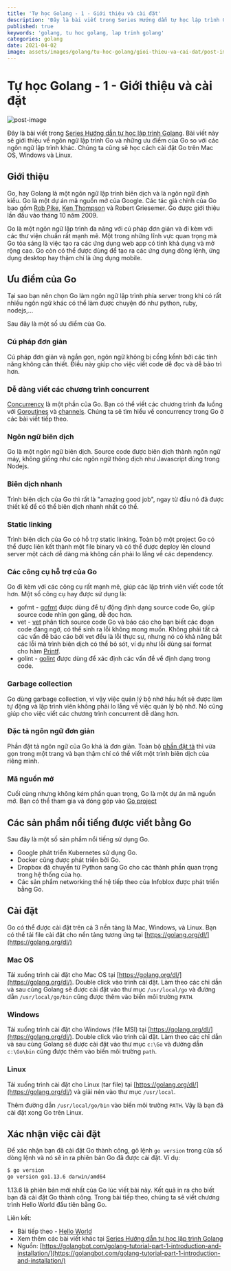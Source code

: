 ```yaml
---
title: 'Tự học Golang - 1 - Giới thiệu và cài đặt'
description: 'Đây là bài viết trong Series Hướng dẫn tự học lập trình Golang. Bài viết này sẽ giới thiệu về ngôn ngữ lập trình Go và những ưu điểm của Go so với các ngôn ngữ lập trình khác. Chúng ta cũng sẽ học cách cài đặt Go trên Mac OS, Windows và Linux.'
published: true
keywords: 'golang, tu hoc golang, lap trinh golang'
categories: golang
date: 2021-04-02
image: assets/images/golang/tu-hoc-golang/gioi-thieu-va-cai-dat/post-image.jpg
---
```


# Tự học Golang - 1 - Giới thiệu và cài đặt

![post-image](assets/images/golang/tu-hoc-golang/gioi-thieu-va-cai-dat/post-image.jpg)

Đây là bài viết trong [Series Hướng dẫn tự học lập trình Golang](https://nhannguyendacoder.com/page/tu-hoc-golang). Bài viết này sẽ giới thiệu về ngôn ngữ lập trình Go và những ưu điểm của Go so với các ngôn ngữ lập trình khác. Chúng ta cũng sẽ học cách cài đặt Go trên Mac OS, Windows và Linux.

## Giới thiệu
Go, hay Golang là một ngôn ngữ lập trình biên dịch và là ngôn ngữ định kiểu. Go là một dự án mã nguồn mở của Google. Các tác giả chính của Go bao gồm [Rob Pike](https://en.wikipedia.org/wiki/Rob_Pike), [Ken Thompson](https://en.wikipedia.org/wiki/Ken_Thompson) và Robert Griesemer. Go được giới thiệu lần đầu vào tháng 10 năm 2009.

Go là một ngôn ngữ lập trình đa năng với cú pháp đơn giản và đi kèm với các thư viện chuẩn rất mạnh mẽ. Một trong những lĩnh vực quan trọng mà Go tỏa sáng là việc tạo ra các ứng dụng web app có tính khả dụng và mở rộng cao. Go còn có thể được dùng để tạo ra các ứng dụng dòng lệnh, ứng dụng desktop hay thậm chí là ứng dụng mobile.

## Ưu điểm của Go
Tại sao bạn nên chọn Go làm ngôn ngữ lập trình phía server trong khi có rất nhiều ngôn ngữ khác có thể làm được chuyện đó như python, ruby, nodejs,...

Sau đây là một số ưu điểm của Go.

### Cú pháp đơn giản
Cú pháp đơn giản và ngắn gọn, ngôn ngữ không bị cồng kềnh bởi các tính năng không cần thiết. Điều này giúp cho việc viết code dễ đọc và dễ bảo trì hơn. 

### Dễ dàng viết các chương trình concurrent
[Concurrency](https://golangbot.com/concurrency/) là một phần của Go. Bạn có thể viết các chương trình đa luồng với [Goroutines](https://golangbot.com/goroutines/) và [channels](https://golangbot.com/channels/). Chúng ta sẽ tìm hiểu về concurrency trong Go ở các bài viết tiếp theo.

### Ngôn ngữ biên dịch
Go là một ngôn ngữ biên dịch. Source code được biên dịch thành ngôn ngữ máy, không giống như các ngôn ngữ thông dịch như Javascript dùng trong Nodejs.

### Biên dịch nhanh
Trình biên dịch của Go thì rất là "amazing good job", ngay từ đầu nó đã được thiết kế để có thể biên dịch nhanh nhất có thể.

### Static linking
Trình biên dich của Go có hỗ trợ static linking. Toàn bộ một project Go có thể được liên kết thành một file binary và có thể được deploy lên clound server một cách dễ dàng mà không cần phải lo lắng về các dependency.

### Các công cụ hỗ trợ của Go
Go đi kèm với các công cụ rất mạnh mẽ, giúp các lập trình viên viết code tốt hơn. Một số công cụ hay được sử dụng là:
- gofmt - [gofmt](https://golang.org/cmd/gofmt/) được dùng để tự động định dạng source code Go, giúp source code nhìn gọn gàng, dễ đọc hơn.
- vet - [vet](https://golang.org/cmd/vet/) phân tích source code Go và báo cáo cho bạn biết các đoạn code đáng ngờ, có thể sinh ra lỗi không mong muốn. Không phải tất cả các vấn đề báo cáo bởi vet đều là lỗi thực sự, nhưng nó có khả năng bắt các lỗi mà trình biên dịch có thể bỏ sót, ví dụ như lỗi dùng sai format cho hàm [Printf](https://golang.org/pkg/fmt/#Printf).
- golint - [golint](https://github.com/golang/lint) được dùng để xác định các vấn đề về định dạng trong code.

### Garbage collection
Go dùng garbage collection, vì vậy việc quản lý bộ nhớ hầu hết sẽ được làm tự động và lập trình viên không phải lo lắng về việc quản lý bộ nhớ. Nó cũng giúp cho việc viết các chương trình concurrent dễ dàng hơn.

### Đặc tả ngôn ngữ đơn giản
Phần đặt tả ngôn ngữ của Go khá là đơn giản. Toàn bộ [phần đặt tả](https://golang.org/ref/spec) thì vừa gọn trong một trang và bạn thậm chí có thể viết một trình biên dịch của riêng mình.

### Mã nguồn mở
Cuối cùng nhưng không kém phần quan trọng, Go là một dự án mã nguồn mở. Bạn có thể tham gia và đóng góp vào [Go project](https://golang.org/doc/contribute.html)

## Các sản phẩm nổi tiếng được viết bằng Go
Sau đây là một số sản phẩm nổi tiếng sử dụng Go.
- Google phát triển Kubernetes sử dụng Go.
- Docker cũng được phát triển bởi Go.
- Dropbox đã chuyển từ Python sang Go cho các thành phần quan trọng trong hệ thống của họ.
- Các sản phẩm networking thế hệ tiếp theo của Infoblox được phát triển bằng Go.

## Cài đặt 
Go có thể được cài đặt trên cả 3 nền tảng là Mac, Windows, và Linux. Bạn có thể tải file cài đặt cho nền tảng tương ứng tại [https://golang.org/dl/](https://golang.org/dl/)

### Mac OS
Tải xuống trình cài đặt cho Mac OS tại [https://golang.org/dl/](https://golang.org/dl/). Double click vào trình cài đặt. Làm theo các chỉ dẫn và sau cùng Golang sẽ được cài đặt vào thư mục `/usr/local/go` và đường dẫn `/usr/local/go/bin` cũng được thêm vào biến môi trường `PATH`.

### Windows
Tải xuống trình cài đặt cho Windows (file MSI) tại [https://golang.org/dl/](https://golang.org/dl/). Double click vào trình cài đặt. Làm theo các chỉ dẫn và sau cùng Golang sẽ được cài đặt vào thư mục `c:\Go` và đường dẫn `c:\Go\bin` cũng được thêm vào biến môi trường `path`.

### Linux
Tải xuống trình cài đặt cho Linux (tar file) tại [https://golang.org/dl/](https://golang.org/dl/) và giải nén vào thư mục `/usr/local`.

Thêm đường dẫn `/usr/local/go/bin` vào biến môi trường `PATH`. Vậy là bạn đã cài đặt xong Go trên Linux.

## Xác nhận việc cài đặt
Để xác nhận bạn đã cài đặt Go thành công, gõ lệnh `go version` trong cửa sổ dòng lệnh và nó sẽ in ra phiên bản Go đã được cài đặt. Ví dụ:

```bash
$ go version
go version go1.13.6 darwin/amd64  
```

1.13.6 là phiên bản mới nhất của Go lúc viết bài này. Kết quả in ra cho biết bạn đã cài đặt Go thành công. Trong bài tiếp theo, chúng ta sẽ viết chương trình Hello World đầu tiên bằng Go.

Liên kết: 
- Bài tiếp theo - [Hello World](https://nhannguyendacoder.com/golang/tu-hoc-golang/hello-world)
- Xem thêm các bài viết khác tại [Series Hướng dẫn tự học lập trình Golang](https://nhannguyendacoder.com/page/tu-hoc-golang)
- Nguồn: [https://golangbot.com/golang-tutorial-part-1-introduction-and-installation/](https://golangbot.com/golang-tutorial-part-1-introduction-and-installation/)
